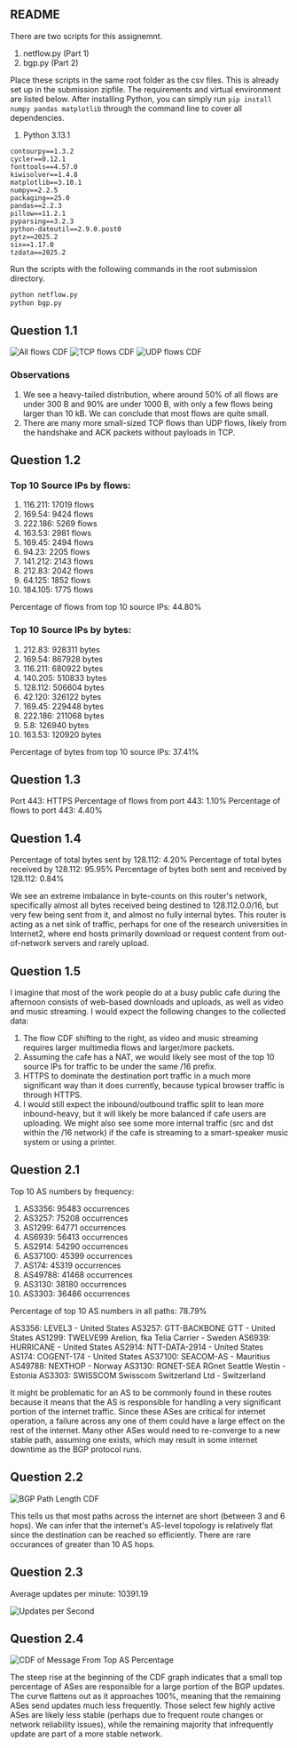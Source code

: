 ## README
There are two scripts for this assignemnt.
1. netflow.py (Part 1)
2. bgp.py (Part 2)

Place these scripts in the same root folder as the csv files. This is already set up in the submission zipfile. The requirements and virtual environment are listed below. After installing Python, you can simply run `pip install numpy pandas matplotlib` through the command line to cover all dependencies.
1. Python 3.13.1
``` 
contourpy==1.3.2
cycler==0.12.1
fonttools==4.57.0
kiwisolver==1.4.8
matplotlib==3.10.1
numpy==2.2.5
packaging==25.0
pandas==2.2.3
pillow==11.2.1
pyparsing==3.2.3
python-dateutil==2.9.0.post0
pytz==2025.2
six==1.17.0
tzdata==2025.2
```
Run the scripts with the following commands in the root submission directory.
```zsh
python netflow.py
python bgp.py
```

## Question 1.1

![All flows CDF](1.1/Figure__.png)
![TCP flows CDF](1.1/Figure_1.png)
![UDP flows CDF](1.1/Figure_2.png)

### Observations
1. We see a heavy-tailed distribution, where around 50% of all flows are under 300 B and 90% are under 1000 B, with only a few flows being larger than 10 kB. We can conclude that most flows are quite small.
2. There are many more small-sized TCP flows than UDP flows, likely from the handshake and ACK packets without payloads in TCP.

## Question 1.2
### Top 10 Source IPs by flows:
1. 116.211: 17019 flows
2. 169.54: 9424 flows
3. 222.186: 5269 flows
4. 163.53: 2981 flows
5. 169.45: 2494 flows
6. 94.23: 2205 flows
7. 141.212: 2143 flows
8. 212.83: 2042 flows
9. 64.125: 1852 flows
10. 184.105: 1775 flows

Percentage of flows from top 10 source IPs: 44.80%

### Top 10 Source IPs by bytes:
1. 212.83: 928311 bytes
2. 169.54: 867928 bytes
3. 116.211: 680922 bytes
4. 140.205: 510833 bytes
5. 128.112: 506604 bytes
6. 42.120: 326122 bytes
7. 169.45: 229448 bytes
8. 222.186: 211068 bytes
9. 5.8: 126940 bytes
10. 163.53: 120920 bytes

Percentage of bytes from top 10 source IPs: 37.41%

## Question 1.3
Port 443: HTTPS
Percentage of flows from port 443: 1.10%
Percentage of flows to port 443: 4.40%

## Question 1.4
Percentage of total bytes sent by 128.112: 4.20%
Percentage of total bytes received by 128.112: 95.95%
Percentage of bytes both sent and received by 128.112: 0.84%

We see an extreme imbalance in byte-counts on this router's network, specifically almost all bytes received being destined to 128.112.0.0/16, but very few being sent from it, and almost no fully internal bytes. This router is acting as a net sink of traffic, perhaps for one of the research universities in Internet2, where end hosts primarily download or request content from out-of-network servers and rarely upload.

## Question 1.5
I imagine that most of the work people do at a busy public cafe during the afternoon consists of web-based downloads and uploads, as well as video and music streaming. I would expect the following changes to the collected data:
1. The flow CDF shifting to the right, as video and music streaming requires larger multimedia flows and larger/more packets.
2. Assuming the cafe has a NAT, we would likely see most of the top 10 source IPs for traffic to be under the same /16 prefix.
3. HTTPS to dominate the destination port traffic in a much more significant way than it does currently, because typical browser traffic is through HTTPS.
4. I would still expect the inbound/outbound traffic split to lean more inbound-heavy, but it will likely be more balanced if cafe users are uploading. We might also see some more internal traffic (src and dst within the /16 network) if the cafe is streaming to a smart-speaker music system or using a printer.

## Question 2.1
Top 10 AS numbers by frequency:
1. AS3356: 95483 occurrences
2. AS3257: 75208 occurrences
3. AS1299: 64771 occurrences
4. AS6939: 56413 occurrences
5. AS2914: 54290 occurrences
6. AS37100: 45399 occurrences
7. AS174: 45319 occurrences
8. AS49788: 41468 occurrences
9. AS3130: 38180 occurrences
10. AS3303: 36486 occurrences

Percentage of top 10 AS numbers in all paths: 78.79%

AS3356: LEVEL3 - United States
AS3257: GTT-BACKBONE GTT - United States
AS1299: TWELVE99 Arelion, fka Telia Carrier - Sweden
AS6939: HURRICANE - United States
AS2914: NTT-DATA-2914 - United States
AS174: COGENT-174 - United States
AS37100: SEACOM-AS - Mauritius
AS49788: NEXTHOP - Norway
AS3130: RGNET-SEA RGnet Seattle Westin - Estonia
AS3303: SWISSCOM Swisscom Switzerland Ltd - Switzerland

It might be problematic for an AS to be commonly found in these routes because it means that the AS is responsible for handling a very significant portion of the internet traffic. Since these ASes are critical for internet operation, a failure across any one of them could have a large effect on the rest of the internet. Many other ASes would need to re-converge to a new stable path, assuming one exists, which may result in some internet downtime as the BGP protocol runs.

## Question 2.2
![BGP Path Length CDF](2.2/Figure__.png)

This tells us that most paths across the internet are short (between 3 and 6 hops). We can infer that the internet's AS-level topology is relatively flat since the destination can be reached so efficiently. There are rare occurances of greater than 10 AS hops. 

## Question 2.3
Average updates per minute: 10391.19

![Updates per Second](2.3/Figure_1.png)

## Question 2.4

![CDF of Message From Top AS Percentage](2.4/Figure_2.png)

The steep rise at the beginning of the CDF graph indicates that a small top percentage of ASes are responsible for a large portion of the BGP updates. The curve flattens out as it approaches 100%, meaning that the remaining ASes send updates much less frequently. Those select few highly active ASes are likely less stable (perhaps due to frequent route changes or network reliability issues), while the remaining majority that infrequently update are part of a more stable network.